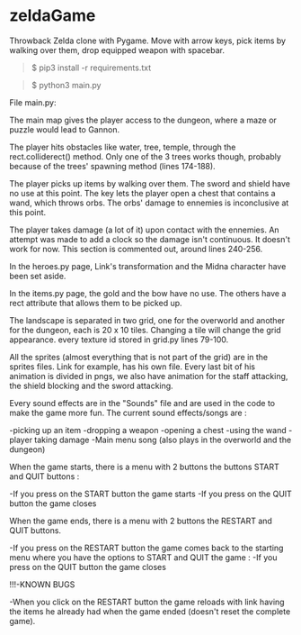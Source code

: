 # zeldaGame
Throwback Zelda clone with Pygame. Move with arrow keys, pick items by walking over them, drop equipped weapon with spacebar.

> $ pip3 install -r requirements.txt

> $ python3 main.py

File main.py:

The main map gives the player access to the dungeon, where a maze or puzzle would lead to Gannon. 

The player hits obstacles like water, tree, temple, through the rect.colliderect() method. Only one of the 3 trees works though, probably because of the trees' spawning method (lines 174-188).

The player picks up items by walking over them. The sword and shield have no use at this point. The key lets the player open a chest that contains a wand, which throws orbs. The orbs' damage to ennemies is inconclusive at this point.

The player takes damage (a lot of it) upon contact with the ennemies. An attempt was made to add a clock so the damage isn't continuous. It doesn't work for now. This section is commented out, around lines 240-256.


In the heroes.py page, Link's transformation and the Midna character have been set aside.

In the items.py page, the gold and the bow have no use. The others have a rect attribute that allows them to be picked up.

The landscape is separated in two grid, one for the overworld and another for the dungeon, each is 20 x 10 tiles. Changing a tile will change the grid appearance. every texture id stored in grid.py lines 79-100.

All the sprites (almost everything that is not part of the grid) are in the sprites files. Link for example, has his own file. Every last bit of his animation is divided in pngs, we also have animation for the staff attacking, the shield blocking and the sword attacking.

Every sound effects are in the "Sounds" file and are used in the code to make the game more fun. The current sound effects/songs are :

-picking up an item
-dropping a weapon
-opening a chest
-using the wand
-player taking damage
-Main menu song (also plays in the overworld and the dungeon)


When the game starts, there is a menu with 2 buttons the buttons START and QUIT buttons : 

-If you press on the START button the game starts
-If you press on the QUIT button the game closes

When the game ends, there is a menu with 2 buttons the RESTART and QUIT buttons.

-If you press on the RESTART button the game comes back to the starting menu where you have the options to START and QUIT the game :
-If you press on the QUIT button the game closes


!!!-KNOWN BUGS

-When you click on the RESTART button the game reloads with link having the items he already had when the game ended (doesn't reset the complete game).
